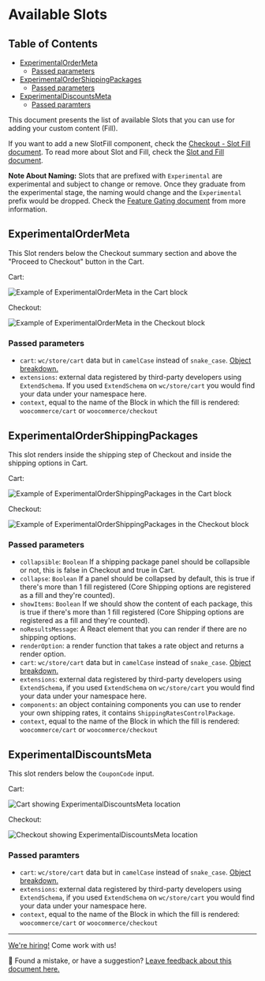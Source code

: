 # Available Slots <!-- omit in toc -->

## Table of Contents <!-- omit in toc -->

- [ExperimentalOrderMeta](#experimentalordermeta)
    - [Passed parameters](#passed-parameters)
- [ExperimentalOrderShippingPackages](#experimentalordershippingpackages)
    - [Passed parameters](#passed-parameters-1)
- [ExperimentalDiscountsMeta](#experimentaldiscountsmeta)
    - [Passed paramters](#passed-paramters)

This document presents the list of available Slots that you can use for adding your custom content (Fill).

If you want to add a new SlotFill component, check the [Checkout - Slot Fill document](../../packages/checkout/slot/README.md). To read more about Slot and Fill, check the [Slot and Fill document](./slot-fills.md).

**Note About Naming:** Slots that are prefixed with `Experimental` are experimental and subject to change or remove. Once they graduate from the experimental stage, the naming would change and the `Experimental` prefix would be dropped. Check the [Feature Gating document](../blocks/feature-flags-and-experimental-interfaces.md) from more information.

## ExperimentalOrderMeta

This Slot renders below the Checkout summary section and above the "Proceed to Checkout" button in the Cart.

Cart:

![Example of ExperimentalOrderMeta in the Cart block](https://user-images.githubusercontent.com/1628454/154517779-117bb4e4-568e-413c-904c-855fc3450dfa.png)

Checkout:

![Example of ExperimentalOrderMeta in the Checkout block](https://user-images.githubusercontent.com/1628454/154697224-de245182-6783-4914-81ba-1dbcf77292eb.png)

### Passed parameters

-   `cart`: `wc/store/cart` data but in `camelCase` instead of `snake_case`. [Object breakdown.](https://github.com/woocommerce/woocommerce-gutenberg-products-block/blob/c00da597efe4c16fcf5481c213d8052ec5df3766/assets/js/type-defs/cart.ts#L172-L188)
-   `extensions`: external data registered by third-party developers using `ExtendSchema`. If you used `ExtendSchema` on `wc/store/cart` you would find your data under your namespace here.
-   `context`, equal to the name of the Block in which the fill is rendered: `woocommerce/cart` or `woocommerce/checkout`

## ExperimentalOrderShippingPackages

This slot renders inside the shipping step of Checkout and inside the shipping options in Cart.

Cart:

![Example of ExperimentalOrderShippingPackages in the Cart block](https://user-images.githubusercontent.com/6165348/118399054-2b4dec80-b653-11eb-94a0-989e2e6e362a.png)

Checkout:

![Example of ExperimentalOrderShippingPackages in the Checkout block](https://user-images.githubusercontent.com/6165348/118399133-90094700-b653-11eb-8ff0-c917947c199f.png)

### Passed parameters

-   `collapsible`: `Boolean` If a shipping package panel should be collapsible or not, this is false in Checkout and true in Cart.
-   `collapse`: `Boolean` If a panel should be collapsed by default, this is true if there's more than 1 fill registered (Core Shipping options are registered as a fill and they're counted).
-   `showItems`: `Boolean` If we should show the content of each package, this is true if there's more than 1 fill registered (Core Shipping options are registered as a fill and they're counted).
-   `noResultsMessage`: A React element that you can render if there are no shipping options.
-   `renderOption`: a render function that takes a rate object and returns a render option.
-   `cart`: `wc/store/cart` data but in `camelCase` instead of `snake_case`. [Object breakdown.](https://github.com/woocommerce/woocommerce-gutenberg-products-block/blob/c00da597efe4c16fcf5481c213d8052ec5df3766/assets/js/type-defs/cart.ts#L172-L188)
-   `extensions`: external data registered by third-party developers using `ExtendSchema`, if you used `ExtendSchema` on `wc/store/cart` you would find your data under your namespace here.
-   `components`: an object containing components you can use to render your own shipping rates, it contains `ShippingRatesControlPackage`.
-   `context`, equal to the name of the Block in which the fill is rendered: `woocommerce/cart` or `woocommerce/checkout`

## ExperimentalDiscountsMeta

This slot renders below the `CouponCode` input.

Cart:

![Cart showing ExperimentalDiscountsMeta location](https://user-images.githubusercontent.com/5656702/122774218-ea27a880-d2a0-11eb-9450-11f119567f26.png)

Checkout:

![Checkout showing ExperimentalDiscountsMeta location](https://user-images.githubusercontent.com/5656702/122779606-efd3bd00-d2a5-11eb-8c84-6525eca5d704.png)

### Passed paramters

-   `cart`: `wc/store/cart` data but in `camelCase` instead of `snake_case`. [Object breakdown.](https://github.com/woocommerce/woocommerce-gutenberg-products-block/blob/c00da597efe4c16fcf5481c213d8052ec5df3766/assets/js/type-defs/cart.ts#L172-L188)
-   `extensions`: external data registered by third-party developers using `ExtendSchema`, if you used `ExtendSchema` on `wc/store/cart` you would find your data under your namespace here.
-   `context`, equal to the name of the Block in which the fill is rendered: `woocommerce/cart` or `woocommerce/checkout`

<!-- FEEDBACK -->

---

[We're hiring!](https://woocommerce.com/careers/) Come work with us!

🐞 Found a mistake, or have a suggestion? [Leave feedback about this document here.](https://github.com/woocommerce/woocommerce-blocks/issues/new?assignees=&labels=type%3A+documentation&template=--doc-feedback.md&title=Feedback%20on%20./docs/third-party-developers/extensibility/checkout-block/available-slot-fills.md)

<!-- /FEEDBACK -->

